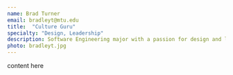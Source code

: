 ```yaml
---
name: Brad Turner
email: bradleyt@mtu.edu
title:  "Culture Guru"
specialty: "Design, Leadership"
description: Software Engineering major with a passion for design and leadership.
photo: bradleyt.jpg
---
```

content here
